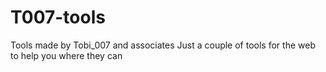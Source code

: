 # T007-tools
Tools made by Tobi_007 and associates
Just a couple of tools for the web to help you where they can
